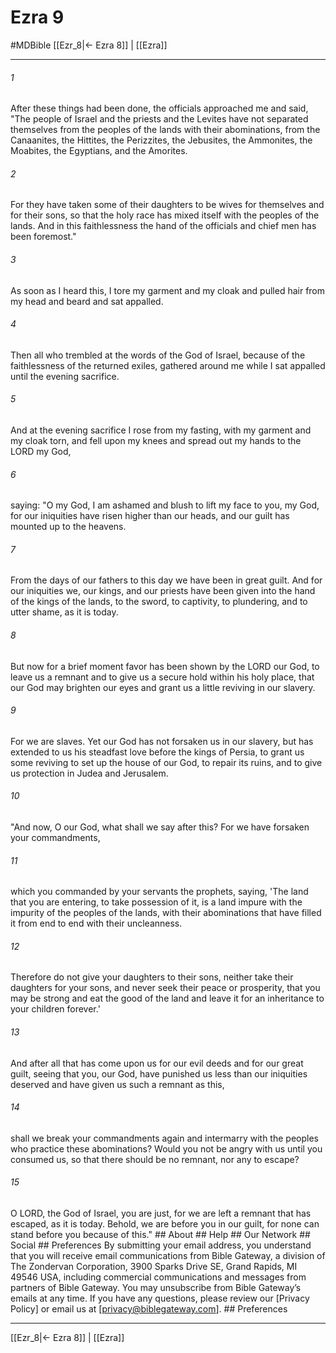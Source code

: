 # Ezra 9
#MDBible
[[Ezr_8|← Ezra 8]] | [[Ezra]]

***






###### 1 


After these things had been done, the officials approached me and said, "The people of Israel and the priests and the Levites have not separated themselves from the peoples of the lands with their abominations, from the Canaanites, the Hittites, the Perizzites, the Jebusites, the Ammonites, the Moabites, the Egyptians, and the Amorites. 





###### 2 


For they have taken some of their daughters to be wives for themselves and for their sons, so that the holy race has mixed itself with the peoples of the lands. And in this faithlessness the hand of the officials and chief men has been foremost." 





###### 3 


As soon as I heard this, I tore my garment and my cloak and pulled hair from my head and beard and sat appalled. 





###### 4 


Then all who trembled at the words of the God of Israel, because of the faithlessness of the returned exiles, gathered around me while I sat appalled until the evening sacrifice. 





###### 5 


And at the evening sacrifice I rose from my fasting, with my garment and my cloak torn, and fell upon my knees and spread out my hands to the LORD my God, 





###### 6 


saying: "O my God, I am ashamed and blush to lift my face to you, my God, for our iniquities have risen higher than our heads, and our guilt has mounted up to the heavens. 





###### 7 


From the days of our fathers to this day we have been in great guilt. And for our iniquities we, our kings, and our priests have been given into the hand of the kings of the lands, to the sword, to captivity, to plundering, and to utter shame, as it is today. 





###### 8 


But now for a brief moment favor has been shown by the LORD our God, to leave us a remnant and to give us a secure hold within his holy place, that our God may brighten our eyes and grant us a little reviving in our slavery. 





###### 9 


For we are slaves. Yet our God has not forsaken us in our slavery, but has extended to us his steadfast love before the kings of Persia, to grant us some reviving to set up the house of our God, to repair its ruins, and to give us protection in Judea and Jerusalem. 





###### 10 


"And now, O our God, what shall we say after this? For we have forsaken your commandments, 





###### 11 


which you commanded by your servants the prophets, saying, 'The land that you are entering, to take possession of it, is a land impure with the impurity of the peoples of the lands, with their abominations that have filled it from end to end with their uncleanness. 





###### 12 


Therefore do not give your daughters to their sons, neither take their daughters for your sons, and never seek their peace or prosperity, that you may be strong and eat the good of the land and leave it for an inheritance to your children forever.' 





###### 13 


And after all that has come upon us for our evil deeds and for our great guilt, seeing that you, our God, have punished us less than our iniquities deserved and have given us such a remnant as this, 





###### 14 


shall we break your commandments again and intermarry with the peoples who practice these abominations? Would you not be angry with us until you consumed us, so that there should be no remnant, nor any to escape? 





###### 15 


O LORD, the God of Israel, you are just, for we are left a remnant that has escaped, as it is today. Behold, we are before you in our guilt, for none can stand before you because of this." ## About ## Help ## Our Network ## Social ## Preferences By submitting your email address, you understand that you will receive email communications from Bible Gateway, a division of The Zondervan Corporation, 3900 Sparks Drive SE, Grand Rapids, MI 49546 USA, including commercial communications and messages from partners of Bible Gateway. You may unsubscribe from Bible Gateway&rsquo;s emails at any time. If you have any questions, please review our [Privacy Policy] or email us at [privacy@biblegateway.com]. ## Preferences

***

[[Ezr_8|← Ezra 8]] | [[Ezra]]
